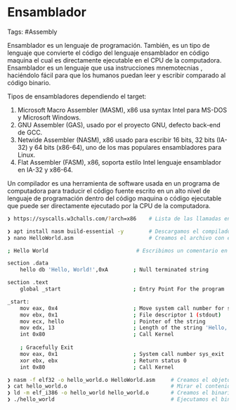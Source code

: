 # Ensamblador 

Tags: #Assembly

Ensamblador es un lenguaje de programación. También, es un tipo de lenguaje que convierte el código del lenguaje ensamblador en código maquina el cual es directamente ejecutable en el CPU de la computadora. Ensamblador es un lenguaje que usa instrucciones  mnemotecnias , haciéndolo fácil para que los humanos puedan leer y escribir comparado al código binario. 

Tipos de ensambladores dependiendo el target:
1. Microsoft Macro Assembler (MASM), x86 usa syntax Intel para MS-DOS y Microsoft Windows. 
2. GNU Assembler (GAS), usado por el proyecto GNU, defecto back-end de GCC.
3. Netwide Assembler (NASM), x86 usado para escribir 16 bits, 32 bits (IA-32) y 64 bits (x86-64), uno de los mas populares ensambladores para Linux.
4. Flat Assembler (FASM), x86, soporta estilo Intel lenguaje ensamblador en IA-32 y x86-64. 

Un compilador es una herramienta de software usada en un programa de computadora para traducir el código fuente escrito en un alto nivel de lenguaje de programación dentro del código maquina o código ejecutable que puede ser directamente ejecutado por la CPU de la computadora. 

```bash 
❯ https://syscalls.w3challs.com/?arch=x86    # Lista de las llamadas en Linux 'aex'

❯ apt install nasm build-essential -y        # Descargamos el compilador 
❯ nano HelloWorld.asm                        # Creamos el archivo con extension de ensamblador 
```

```bash 
; Hello World                            # Escribimos un comentario en ensamblador con ;

section .data 
	hello db 'Hello, World!',0xA        ; Null terminated string

section .text 
	global _start                       ; Entry Point For the program  

_start:
	mov eax, 0x4                        ; Move system call number for sys_write to eax
	mov ebx, 0x1                        ; File descriptor 1 (stdout)
	mov ecx, hello                      ; Pointer of the string 
	mov edx, 13                         ; Length of the string 'Hello, World!'
	int 0x80                            ; Call Kernel
	
	; Gracefully Exit
	mov eax, 0x1                        ; System call number sys_exit
	xor ebx, ebx                        ; Return status 0
	int 0x80                            ; Call Kernel 
```

```bash 
❯ nasm -f elf32 -o hello_world.o HelloWorld.asm     # Creamos el objeto con '-o' y lo compilamos  
❯ cat hello_world.o                                 # Mirar el contenido 
❯ ld -m elf_i386 -o hello_world hello_world.o       # Creamos el binario 
❯ ./hello_world                                     # Ejecutamos el binario 
```
